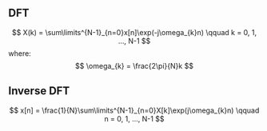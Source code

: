 ## DFT
$$
X(k) = \sum\limits^{N-1}_{n=0}x[n]\exp(-j\omega_{k}n)
\qquad
k = 0, 1, ..., N-1
$$
where:
$$
\omega_{k} = \frac{2\pi}{N}k
$$

## Inverse DFT
$$
x[n] = \frac{1}{N}\sum\limits^{N-1}_{n=0}X[k]\exp(j\omega_{k}n)
\qquad
n = 0, 1, ..., N-1
$$